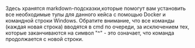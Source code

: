 Здесь хранятся markdown-подсказки,которые помогут вам установить все необходимые тулы для данного кейса с помощью Docker 
и командной строки Windows. Обратите внимание, что все команды (каждая новая строка) вводятся в cmd по очереди, 
за исключением тех, которые заканчиваются на символ "^" - это означает, что команда продолжается с новой строки.